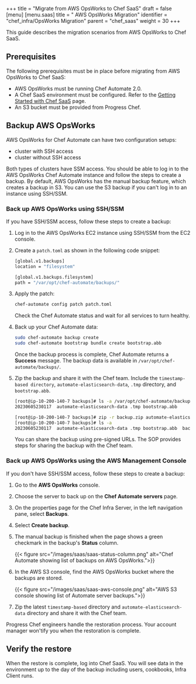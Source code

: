 +++
title = "Migrate from AWS OpsWorks to Chef SaaS"
draft = false
[menu]
  [menu.saas]
    title = " AWS OpsWorks Migration"
    identifier = "chef_infra/OpsWorks Migration"
    parent = "chef_saas"
    weight = 30
+++

This guide describes the migration scenarios from AWS OpsWorks to Chef SaaS.

## Prerequisites

The following prerequisites must be in place before migrating from AWS OpsWorks to Chef SaaS:

- AWS OpsWorks must be running Chef Automate 2.0.
- A Chef SaaS environment must be configured. Refer to the [Getting Started with Chef SaaS](/saas/get_started/) page.
- An S3 bucket must be provided from Progress Chef.

## Backup AWS OpsWorks

AWS OpsWorks for Chef Automate can have two configuration setups:

- cluster with SSH access
- cluster without SSH access

Both types of clusters have SSM access. You should be able to log in to the AWS OpsWorks Chef Automate instance and follow the steps to create a backup. By default, AWS OpsWorks has the manual backup feature, which creates a backup in S3. You can use the S3 backup if you can't log in to an instance using SSH/SSM.

### Back up AWS OpsWorks using SSH/SSM

If you have SSH/SSM access, follow these steps to create a backup:

1. Log in to the AWS OpsWorks EC2 instance using SSH/SSM from the EC2 console.
1. Create a `patch.toml` as shown in the following code snippet:

    ```sh
    [global.v1.backups]
    location = "filesystem"

    [global.v1.backups.filesystem]
    path = "/var/opt/chef-automate/backups/"
    ```

1. Apply the patch:

    ```sh
    chef-automate config patch patch.toml
    ```

    Check the Chef Automate status and wait for all services to turn healthy.

1. Back up your Chef Automate data:

    ```sh
    sudo chef-automate backup create
    sudo chef-automate bootstrap bundle create bootstrap.abb
    ```

    Once the backup process is complete, Chef Automate returns a **Success** message. The backup data is available in `/var/opt/chef-automate/backups/`.

1. Zip the backup and share it with the Chef team. Include the `timestamp-based directory`, `automate-elasticsearch-data`, `.tmp` directory, and `bootstrap.abb`.

    ```sh
    [root@ip-10-200-140-7 backups]# ls -a /var/opt/chef-automate/backups/
    20230605230117  automate-elasticsearch-data .tmp bootstrap.abb

    [root@ip-10-200-140-7 backups]# zip -r backup.zip automate-elasticsearch-data 20230605230117 .tmp bootstrap.abb
    [root@ip-10-200-140-7 backups]# ls -a
    20230605230117  automate-elasticsearch-data .tmp bootstrap.abb  backup.zip
    ```

    You can share the backup using pre-signed URLs. The SOP provides steps for sharing the backup with the Chef team.

### Back up AWS OpsWorks using the AWS Management Console

If you don't have SSH/SSM access, follow these steps to create a backup:

1. Go to the **AWS OpsWorks** console.
1. Choose the server to back up on the **Chef Automate servers** page.
1. On the properties page for the Chef Infra Server, in the left navigation pane, select **Backups**.
1. Select **Create backup**.
1. The manual backup is finished when the page shows a green checkmark in the backup's **Status** column.

    {{< figure src="/images/saas/saas-status-column.png" alt="Chef Automate showing list of backups on AWS OpsWorks.">}}

1. In the AWS S3 console, find the AWS OpsWorks bucket where the backups are stored.

    {{< figure src="/images/saas/saas-aws-console.png" alt="AWS S3 console showing list of Automate server backups.">}}

1. Zip the latest `timestamp-based` directory and `automate-elasticsearch-data` directory and share it with the Chef team.

Progress Chef engineers handle the restoration process. Your account manager won'tify you when the restoration is complete.

## Verify the restore

When the restore is complete, log into Chef SaaS. You will see data in the environment up to the day of the backup including users, cookbooks, Infra Client runs.
